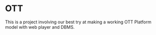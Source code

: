 # OTT
This is a project involving our best try at making a working OTT Platform model with web player and DBMS.
